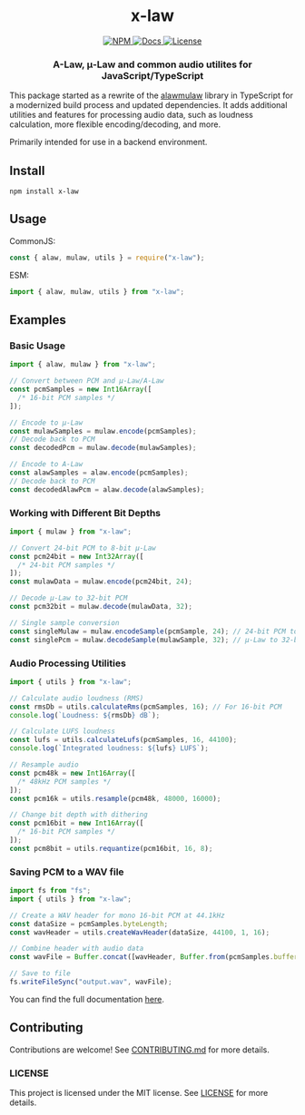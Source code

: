 <p align="center">
  <h1 align="center">x-law</h1>
  <p align="center">
    <a href="https://www.npmjs.com/package/x-law">
      <img src="https://img.shields.io/npm/v/x-law.svg" alt="NPM" />
    </a>
    <a href="https://nitodeco.github.io/xlaw/">
      <img src="https://img.shields.io/badge/docs-online-blue.svg" alt="Docs" />
    </a>
    <a href="https://github.com/nitodeco/xlaw/blob/main/LICENSE">
      <img src="https://img.shields.io/badge/license-MIT-green.svg" alt="License" />
    </a>
  </p>
  <h3 align="center">
    A-Law, μ-Law and common audio utilites for JavaScript/TypeScript
  </h3>
</p>

This package started as a rewrite of the [alawmulaw](https://github.com/rochars/alawmulaw) library in TypeScript for a modernized build process and updated dependencies. It adds additional utilities and features for processing audio data, such as loudness calculation, more flexible encoding/decoding, and more.

Primarily intended for use in a backend environment.

## Install

```
npm install x-law
```

## Usage

CommonJS:

```javascript
const { alaw, mulaw, utils } = require("x-law");
```

ESM:

```javascript
import { alaw, mulaw, utils } from "x-law";
```

## Examples

### Basic Usage

```javascript
import { alaw, mulaw } from "x-law";

// Convert between PCM and μ-Law/A-Law
const pcmSamples = new Int16Array([
  /* 16-bit PCM samples */
]);

// Encode to μ-Law
const mulawSamples = mulaw.encode(pcmSamples);
// Decode back to PCM
const decodedPcm = mulaw.decode(mulawSamples);

// Encode to A-Law
const alawSamples = alaw.encode(pcmSamples);
// Decode back to PCM
const decodedAlawPcm = alaw.decode(alawSamples);
```

### Working with Different Bit Depths

```javascript
import { mulaw } from "x-law";

// Convert 24-bit PCM to 8-bit μ-Law
const pcm24bit = new Int32Array([
  /* 24-bit PCM samples */
]);
const mulawData = mulaw.encode(pcm24bit, 24);

// Decode μ-Law to 32-bit PCM
const pcm32bit = mulaw.decode(mulawData, 32);

// Single sample conversion
const singleMulaw = mulaw.encodeSample(pcmSample, 24); // 24-bit PCM to μ-Law
const singlePcm = mulaw.decodeSample(mulawSample, 32); // μ-Law to 32-bit PCM
```

### Audio Processing Utilities

```javascript
import { utils } from "x-law";

// Calculate audio loudness (RMS)
const rmsDb = utils.calculateRms(pcmSamples, 16); // For 16-bit PCM
console.log(`Loudness: ${rmsDb} dB`);

// Calculate LUFS loudness
const lufs = utils.calculateLufs(pcmSamples, 16, 44100);
console.log(`Integrated loudness: ${lufs} LUFS`);

// Resample audio
const pcm48k = new Int16Array([
  /* 48kHz PCM samples */
]);
const pcm16k = utils.resample(pcm48k, 48000, 16000);

// Change bit depth with dithering
const pcm16bit = new Int16Array([
  /* 16-bit PCM samples */
]);
const pcm8bit = utils.requantize(pcm16bit, 16, 8);
```

### Saving PCM to a WAV file

```javascript
import fs from "fs";
import { utils } from "x-law";

// Create a WAV header for mono 16-bit PCM at 44.1kHz
const dataSize = pcmSamples.byteLength;
const wavHeader = utils.createWavHeader(dataSize, 44100, 1, 16);

// Combine header with audio data
const wavFile = Buffer.concat([wavHeader, Buffer.from(pcmSamples.buffer)]);

// Save to file
fs.writeFileSync("output.wav", wavFile);
```

You can find the full documentation [here](https://nitodeco.github.io/xlaw/).

## Contributing

Contributions are welcome! See [CONTRIBUTING.md](CONTRIBUTING.md) for more details.

### LICENSE

This project is licensed under the MIT license. See [LICENSE](LICENSE) for more details.
